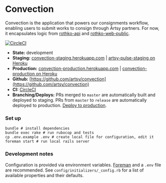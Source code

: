 # Convection

Convection is the application that powers our consignments workflow, enabling users to submit works to consign through Artsy partners. For now, it encapsulates logic from [rothko-api](https://github.com/artsy/rothko-api) and [rothko-web-public](https://github.com/artsy/rothko-web-public).

[![CircleCI](https://circleci.com/gh/artsy/convection.svg?style=svg)](https://circleci.com/gh/artsy/convection)

* __State:__ development
* __Staging:__ [convection-staging.herokuapp.com](https://convection-staging.herokuapp.com) | [artsy-pulse-staging on Heroku](https://dashboard.heroku.com/apps/convection-staging/resources)
* __Production:__ [convection-production.herokuapp.com](https://convection-production.herokuapp.com) | [convection-production on Heroku](https://dashboard.heroku.com/apps/convection-production/resources)
* __Github:__ [https://github.com/artsy/convection](https://github.com/artsy/convection)
* __CI:__ [CircleCI](https://circleci.com/gh/artsy/convection)
* __Branching/Deploys:__ PRs merged to `master` are automatically built and deployed to staging. PRs from `master` to `release` are automatically deployed to production. [Deploy to production](https://github.com/artsy/convection/compare/release...master?expand=1).

### Set up

    bundle # install dependencies
    bundle exec rake # run rubocop and tests
    cp .env.example .env # create local file for configuration, edit it
    foreman start # run local rails server

### Development notes

Configuration is provided via environment variables. [Foreman](https://github.com/ddollar/foreman) and a `.env` file are recommended. See `config/initializers/_config.rb` for a list of available properties and their defaults.
